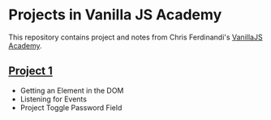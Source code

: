 # Projects in Vanilla JS Academy

This repository contains project and notes from Chris Ferdinandi's [VanillaJS Academy](https://vanillajsacademy.com/).

## [Project 1](./day1)
- Getting an Element in the DOM
- Listening for Events
- Project Toggle Password Field
